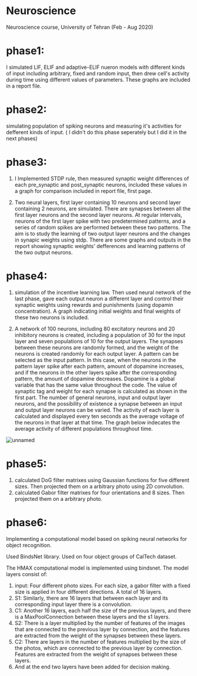 # Neuroscience
Neuroscience course, University of Tehran  (Feb - Aug 2020)
# phase1:
I simulated LIF, ELIF and adaptive-ELIF nueron models with different kinds of input including arbitrary, fixed and random input, then drew cell's activity during time using different values of parameters. These graphs are included in a report file.

# phase2:
simulating population of spiking neurons and measuring it's activities for defferent kinds of input. ( I didn't do this phase seperately but I did it in the next phases)  
# phase3:
1. I Implemented STDP rule, then measured synaptic weight differences of each pre_synaptic and post_synaptic neurons, included these values in a graph for comparison included in report file, first page.

2. Two neural layers, first layer containing 10 neurons and second layer containing 2 neurons, are simulated. There are synapses between all the first layer neurons and the second layer neurons. At regular intervals, neurons of the first layer spike with two predetermined patterns, and a series of random spikes are performed between these two patterns. The aim is to study the learning of two output layer neurons and the changes in synapic weights using stdp. There are some graphs and outputs in the report showing synaptic weights' defferences and learning patterns of the two output neurons.

# phase4:
1. simulation of the incentive learning law. Then used neural network of the last phase, gave each output neuron a different layer and control their synaptic weights using rewards and punishments (using dopamin concentration). A graph indicating initial weights and final weights of these two neurons is included.

2. A network of 100 neurons, including 80 excitatory neurons and 20 inhibitory neurons is created, including a population of 30 for the input layer and seven populations of 10 for the output layers. The synapses between these neurons are randomly formed, and the weight of the neurons is created randomly for each output layer. A pattern can be selected as the input pattern. In this case, when the neurons in the pattern layer spike after each pattern, amount of dopamine increases, and if the neurons in the other layers spike after the corresponding pattern, the amount of dopamine decreases. Dopamine is a global variable that has the same value throughout the code. The value of synaptic tag and weight for each synapse is calculated as shown in the first part. The number of general neurons, input and output layer neurons, and the possibility of existence a synapse between an input and output layer neurons can be varied. The activity of each layer is calculated and displayed every ten seconds as the average voltage of the neurons in that layer at that time. The graph below indecates the average activity of different populations throughout time.

![unnamed](https://user-images.githubusercontent.com/47301294/131029550-0d409b88-e588-4390-97ae-ab88fd32153d.png)

# phase5:
1. calculated DoG filter matrixes using Gaussian functions for five different sizes. Then projected them on a arbitrary photo using 2D convolution.
2. calculated Gabor filter matrixes for four orientations and 8 sizes. Then projected them on a arbitrary photo.

# phase6:
Implementing a computational model based on spiking neural networks for object recognition.

Used BindsNet library. Used on four object groups of CalTech dataset.

The HMAX computational model is implemented using bindsnet.
The model layers consist of:
1. input:
Four different photo sizes. For each size, a gabor filter with a fixed size is applied in four different directions. A total of 16 layers.
2. S1:
Similarly, there are 16 layers that between each layer and its corresponding input layer there is a convolution.
3. C1:
Another 16 layers, each half the size of the previous layers, and there is a MaxPoolConnection between these layers and the s1 layers.
4. S2:
There is a layer multiplied by the number of features of the images that are connected to the previous layer by connection, and the features are extracted from the weight of the synapses between these layers.
5. C2:
There are layers in the number of features multiplied by the size of the photos, which are connected to the previous layer by connection. Features are extracted from the weight of synapses between these layers.
6. And at the end two layers have been added for decision making.
